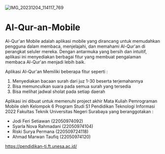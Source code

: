 ![IMG_20231204_114117_769](https://github.com/JodiFeri/Al-Qur-an-Mobile/assets/152642411/f9fc48b7-b258-4d70-b8dc-b428cc426857)

# Al-Qur-an-Mobile

Al-Qur'an Mobile adalah aplikasi mobile yang dirancang untuk memudahkan pengguna dalam membaca, menjelajahi, dan memahami Al-Qur'an di perangkat seluler mereka. Dengan antarmuka yang bersih dan intuitif, aplikasi ini menyediakan berbagai fitur yang membuat pengalaman membaca Al-Qur'an menjadi lebih baik.

Aplikasi Al-Qur'an Memiliki beberapa fitur seperti :
1. Menyediakan bacaan surah dari juz 1-30 beserta terjemahannya
1. Bisa memunculkan suara pada semua surah yang tersedia
2. Bisa melihat jadwal sholat pada setiap daerah

Aplikasi ini dibuat untuk memenuhi project akhir Mata Kuliah Pemrograman Mobile oleh Kelompok 6 Program Studi S1 Pendidikan Teknologi Informasi 2022 Fakultas Teknik Universitas Negeri Surabaya yang beranggotakan :
- Jodi Feri Setiawan (22050974092)
- Syarla Nova Rahmadani (22050974104)
- Riski Surya Permana (220509724118)
- Ahmad Marwan Taufiq (22050974120)

https://pendidikan-ti.ft.unesa.ac.id/
